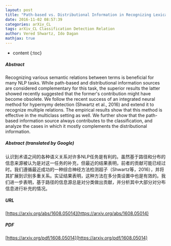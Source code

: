 ```yaml
---
layout: post
title: "Path-based vs. Distributional Information in Recognizing Lexical Semantic Relations"
date: 2016-11-02 08:57:39
categories: arXiv_CL
tags: arXiv_CL Classification Detection Relation
author: Vered Shwartz, Ido Dagan
mathjax: true
---
```


* content
{:toc}

##### Abstract
Recognizing various semantic relations between terms is beneficial for many NLP tasks. While path-based and distributional information sources are considered complementary for this task, the superior results the latter showed recently suggested that the former's contribution might have become obsolete. We follow the recent success of an integrated neural method for hypernymy detection (Shwartz et al., 2016) and extend it to recognize multiple relations. The empirical results show that this method is effective in the multiclass setting as well. We further show that the path-based information source always contributes to the classification, and analyze the cases in which it mostly complements the distributional information.

##### Abstract (translated by Google)
认识到术语之间的各种语义关系对许多NLP任务是有利的。虽然基于路径和分布的信息来源被认为是对这一任务的补充，但最近的结果表明，前者的贡献可能已经​​过时。我们遵循最近成功的一种综合神经方法检测超子（Shwartz等，2016），并将其扩展到识别多重关系。实证结果表明，这种方法在多分类设置中也是有效的。我们进一步表明，基于路径的信息源总是对分类做出贡献，并分析其中大部分对分布信息进行补充的情况。

##### URL
[https://arxiv.org/abs/1608.05014](https://arxiv.org/abs/1608.05014)

##### PDF
[https://arxiv.org/pdf/1608.05014](https://arxiv.org/pdf/1608.05014)


